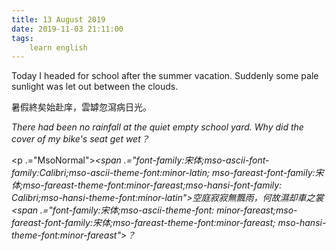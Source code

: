 ```yaml
---
title: 13 August 2019
date: 2019-11-03 21:11:00
tags:
    learn english
---
```

<p .="MsoNormal"><span lang="EN-US">Today I headed for school after the summer
vacation. Suddenly some pale sunlight was let out between the clouds.</span></p>

<p .="MsoNormal"><span .="font-family:&#x5B8B;&#x4F53;;mso-ascii-font-family:Calibri;
mso-ascii-theme-font:minor-latin;mso-fareast-font-family:&#x5B8B;&#x4F53;;mso-fareast-theme-font:
minor-fareast;mso-hansi-font-family:Calibri;mso-hansi-theme-font:minor-latin">&#x6691;&#x5047;&#x7D42;&#x77E3;&#x59CB;&#x8D74;&#x5EA0;&#xFF0C;&#x96F2;&#x7F45;&#x5FFD;&#x7009;&#x75C5;&#x65E5;&#x5149;&#x3002;</span></p><p .="MsoNormal"><i><span lang="EN-US">There
had been no rainfall at the quiet empty school yard. Why did the cover of my
bike</span></i><i><span lang="EN-US" .="font-family:&#x5B8B;&#x4F53;">&apos;</span><span lang="EN-US">s seat get wet</span></i><i><span .="font-family:&#x5B8B;&#x4F53;;mso-ascii-theme-font:
minor-fareast;mso-fareast-font-family:&#x5B8B;&#x4F53;;mso-fareast-theme-font:minor-fareast;
mso-hansi-theme-font:minor-fareast">&#xFF1F;</span><span lang="EN-US"></span></i></p><p .="MsoNormal"><span .="font-family:&#x5B8B;&#x4F53;;mso-ascii-font-family:Calibri;
mso-ascii-theme-font:minor-latin;mso-fareast-font-family:&#x5B8B;&#x4F53;;mso-fareast-theme-font:
minor-fareast;mso-hansi-font-family:Calibri;mso-hansi-theme-font:minor-latin">

</span></p><p .="MsoNormal"><i><span .="font-family:&#x5B8B;&#x4F53;;mso-ascii-font-family:Calibri;mso-ascii-theme-font:minor-latin;
mso-fareast-font-family:&#x5B8B;&#x4F53;;mso-fareast-theme-font:minor-fareast;mso-hansi-font-family:
Calibri;mso-hansi-theme-font:minor-latin">&#x7A7A;&#x5EAD;&#x5BC2;&#x5BC2;&#x7121;&#x98C4;&#x96E8;&#xFF0C;&#x4F55;&#x6545;&#x6FD5;&#x5374;&#x8ECA;&#x4E4B;&#x88F3;</span></i><i><span .="font-family:&#x5B8B;&#x4F53;;mso-ascii-theme-font:
minor-fareast;mso-fareast-font-family:&#x5B8B;&#x4F53;;mso-fareast-theme-font:minor-fareast;
mso-hansi-theme-font:minor-fareast">&#xFF1F;&#xA0;</span><span lang="EN-US"></span></i></p>